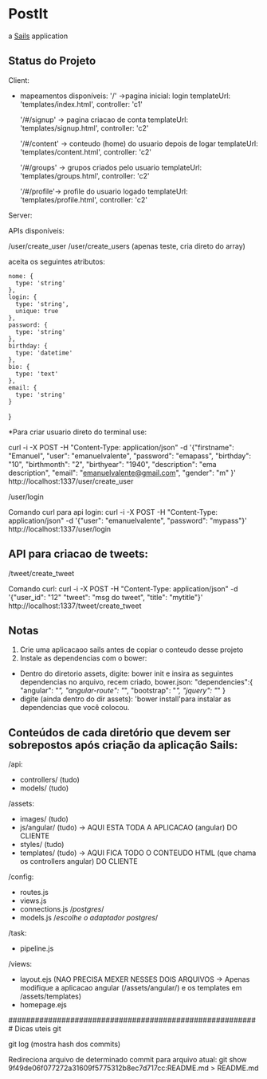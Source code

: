 # PostIt

a [Sails](http://sailsjs.org) application

Status do Projeto
---------------------
Client: 
- mapeamentos disponíveis:
 '/' ->pagina inicial:  login
    templateUrl: 'templates/index.html',
    controller: 'c1'
	
  '/#/signup' -> pagina criacao de conta
    templateUrl: 'templates/signup.html',
     controller: 'c2'
		 
  '/#/content' -> conteudo (home) do usuario depois de logar
  templateUrl: 'templates/content.html',
  controller: 'c2'
	
  '/#/groups' -> grupos criados pelo usuario
    templateUrl: 'templates/groups.html',
  controller: 'c2'
  
  '/#/profile'-> profile do usuario logado
    templateUrl: 'templates/profile.html',
    controller: 'c2'

Server: 

APIs disponíveis:

/user/create_user
/user/create_users  (apenas teste, cria direto do array)

aceita os seguintes atributos:

    nome: {
      type: 'string'
    },
    login: {
      type: 'string',
      unique: true
    },
    password: {
      type: 'string'
    },
    birthday: {
      type: 'datetime'
    },
    bio: {
      type: 'text'
    },
    email: {
      type: 'string'
    }

  }

  *Para criar usuario direto do terminal use:
 
 curl -i -X POST -H "Content-Type: application/json" -d '{"firstname": "Emanuel", "user": "emanuelvalente", "password": "emapass", "birthday": "10", "birthmonth": "2", "birthyear": "1940", "description": "ema description", "email": "emanuelvalente@gmail.com", "gender": "m" }' http://localhost:1337/user/create_user
 
 
/user/login
 
Comando curl para api login:
curl -i -X POST -H "Content-Type: application/json" -d '{"user": "emanuelvalente", "password": "mypass"}' http://localhost:1337/user/login


API para criacao de tweets:
-------------------------------
/tweet/create_tweet

Comando curl: 
curl -i -X POST -H "Content-Type: application/json" -d '{"user_id": "12" "tweet": "msg do tweet", "title": "mytitle"}' http://localhost:1337/tweet/create_tweet



Notas
---------
1. Crie uma aplicacaoo sails antes de copiar o conteudo desse projeto
2. Instale as dependencias com o bower:
- Dentro do diretorio assets, digite: bower init
e insira as seguintes dependencias no arquivo, recem criado, bower.json:
 "dependencies":{
     "angular": "*",
     "angular-route": "*",
     "bootstrap": "*",
     "jquery": "*"
  }
- digite (ainda dentro do dir assets): 'bower install'para instalar as dependencias que você colocou.  

Conteúdos de cada diretório que devem ser sobrepostos após criação da aplicação Sails:
-----------------------------------------------------------------------------------------

/api:
- controllers/ (tudo)
- models/ (tudo)


/assets:
- images/ (tudo)
- js/angular/ (tudo) -> AQUI ESTA TODA A APLICACAO (angular) DO CLIENTE
- styles/ (tudo)
- templates/ (tudo)  -> AQUI FICA TODO O CONTEUDO HTML (que chama os controllers angular) DO CLIENTE

/config:
- routes.js    
- views.js
- connections.js  /*postgres*/
- models.js /*escolhe o adaptador postgres*/

/task:
- pipeline.js

/views:
- layout.ejs   (NAO PRECISA MEXER NESSES DOIS ARQUIVOS -> Apenas modifique a aplicacao angular (/assets/angular/) e os templates em /assets/templates)
- homepage.ejs

#########################################################
Dicas uteis git

git log (mostra hash dos commits)

Redireciona arquivo de determinado commit para arquivo atual:
git show 9f49de06f077272a31609f5775312b8ec7d717cc:README.md > README.md
